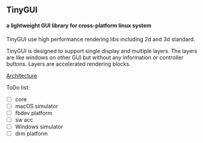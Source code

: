 ## TinyGUI
#### a lightweight GUI library for cross-platform linux system

TinyGUI use high performance rendering libs including 2d and 3d standard.

TinyGUI is designed to support single display and multiple layers.
The layers are like windows on other GUI but without any information or controller buttons.
Layers are accelerated rendering blocks. 

[Architecture](docs/architecture.md)

ToDo list:
- [ ] core 
- [ ] macOS simulator
- [ ] fbdev platform
- [ ] sw acc
- [ ] Windows simulator 
- [ ] drm platform
